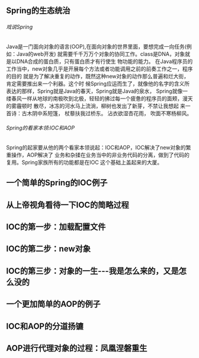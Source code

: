 ## Spring的生态统治
###### 戏说Spring
Java是一门面向对象的语言(OOP),在面向对象的世界里面，要想完成一向任务(例如：Java的web开发)
就需要千千万万个对象的协同工作。class是DNA，对象就是以DNA合成的蛋白质，只有蛋白质才有行使生
物功能的能力。
在Java程序员的工作当中，new对象几乎是开展每个方法或者功能调用之前的前奏工作之一，程序的目的
就是为了解决重复的动作，既然这种new对象的动作那么普遍和烂大街，肯定需要推出来一个利器。这个时
候Spring应运而生了，就像他的名字的含义所表达的那样，Spring就是Java的春天，Spring就是Java的泉水，
Spring就像一缕春风一样从地球的南极吹到北极，轻轻的拂过每一个疲惫的程序员的面颊，漫天的雾霾顿时
散尽，冰冻的河水马上流淌，柳树也发出了新芽，不禁让我想起
来一首诗：古木阴中系短篷， 杖藜扶我过桥东。 沾衣欲湿杏花雨， 吹面不寒杨柳风。
###### Spring的看家本领:IOC和AOP
Spring的起家要从他的两个看家本领说起：IOC和AOP，IOC解决了new对象的繁重操作，AOP解决了
业务和杂揉在业务当中的非业务代码的分离，做到了代码的复用。Spring家族所有的功能都是在IOC
这个基础上盖起来的大厦。

## 一个简单的Spring的IOC例子
## 从上帝视角看待一下IOC的简略过程
## IOC的第一步：加载配置文件
## IOC的第二步：new对象
## IOC的第三步：对象的一生---我是怎么来的，又是怎么没的
## 一个更加简单的AOP的例子
## IOC和AOP的分道扬镳
## AOP进行代理对象的过程：凤凰涅磐重生 
